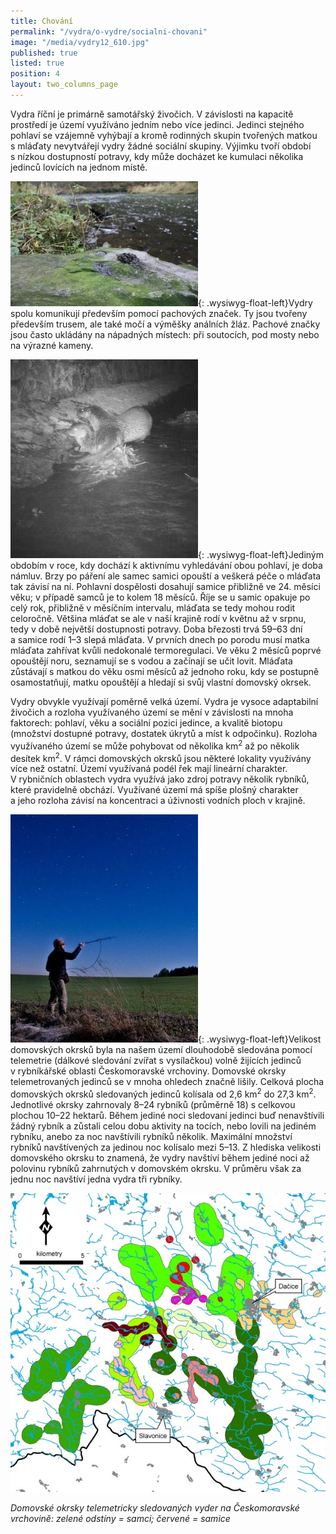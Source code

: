 ```yaml
---
title: Chování
permalink: "/vydra/o-vydre/socialni-chovani"
image: "/media/vydry12_610.jpg"
published: true
listed: true
position: 4
layout: two_columns_page
---
```

Vydra říční je primárně samotářský živočich. V závislosti na kapacitě
prostředí je území využíváno jedním nebo více jedinci. Jedinci stejného
pohlaví se vzájemně vyhýbají a kromě rodinných skupin tvořených matkou
s mláďaty nevytvářejí vydry žádné sociální skupiny. Výjimku tvoří období
s nízkou dostupností potravy, kdy může docházet ke kumulaci několika
jedinců lovících na jednom místě.

![](/media/IMG_6402_300.JPG){: .wysiwyg-float-left}Vydry spolu
komunikují především pomocí pachových značek. Ty jsou tvořeny především
trusem, ale také močí a výměšky análních žláz. Pachové značky jsou často
ukládány na nápadných místech: při soutocích, pod mosty nebo na výrazné
kameny.

<div class="clearfix"></div>

![](/media/obrazek_3a_300.jpg){: .wysiwyg-float-left}Jediným obdobím
v roce, kdy dochází k aktivnímu vyhledávání obou pohlaví, je doba
námluv. Brzy po páření ale samec samici opouští a veškerá péče o mláďata
tak závisí na ní. Pohlavní dospělosti dosahují samice přibližně ve
24. měsíci věku; v případě samců je to kolem 18 měsíců. Říje se u samic
opakuje po celý rok, přibližně v měsíčním intervalu, mláďata se tedy
mohou rodit celoročně. Většina mláďat se ale v naší krajině rodí
v květnu až v srpnu, tedy v době největší dostupnosti potravy. Doba
březosti trvá 59–63 dní a samice rodí 1–3 slepá mláďata. V prvních dnech
po porodu musí matka mláďata zahřívat kvůli nedokonalé termoregulaci. Ve
věku 2 měsíců poprvé opouštějí noru, seznamují se s vodou a začínají se
učit lovit. Mláďata zůstávají s matkou do věku osmi měsíců až jednoho
roku, kdy se postupně osamostatňují, matku opouštějí a hledají si svůj
vlastní domovský okrsek.

Vydry obvykle využívají poměrně velká území. Vydra je vysoce adaptabilní
živočich a rozloha využívaného území se mění v závislosti na mnoha
faktorech: pohlaví, věku a sociální pozici jedince, a kvalitě biotopu
(množství dostupné potravy, dostatek úkrytů a míst k odpočinku). Rozloha
využívaného území se může pohybovat od několika km<sup>2</sup> až po
několik desítek km<sup>2</sup>. V rámci domovských okrsků jsou některé
lokality využívány více než ostatní. Území využívaná podél řek mají
lineární charakter. V rybničních oblastech vydra využívá jako zdroj
potravy několik rybníků, které pravidelně obchází. Využívané území má
spíše plošný charakter a jeho rozloha závisí na koncentraci a úživnosti
vodních ploch v krajině.

![](/media/telem_300.JPG){: .wysiwyg-float-left}Velikost domovských
okrsků byla na našem území dlouhodobě sledována pomocí telemetrie
(dálkové sledování zvířat s vysílačkou) volně žijících jedinců
v rybníkářské oblasti Českomoravské vrchoviny. Domovské okrsky
telemetrovaných jedinců se v mnoha ohledech značně lišily. Celková
plocha domovských okrsků sledovaných jedinců kolísala od
2,6 km<sup>2</sup> do 27,3 km<sup>2</sup>. Jednotlivé okrsky zahrnovaly
8–24 rybníků (průměrně 18) s celkovou plochou 10–22 hektarů. Během
jediné noci sledovaní jedinci buď nenavštívili žádný rybník a zůstali
celou dobu aktivity na tocích, nebo lovili na jediném rybníku, anebo za
noc navštívili rybníků několik. Maximální množství rybníků navštívených
za jedinou noc kolísalo mezi 5–13. Z hlediska velikosti domovského
okrsku to znamená, že vydry navštíví během jediné noci až polovinu
rybníků zahrnutých v domovském okrsku. V průměru však za jednu noc
navštíví jedna vydra tři rybníky.

<div class="clearfix"></div>

![](/media/obrazek_2_610.jpg)

*Domovské okrsky telemetricky sledovaných vyder na Českomoravské
vrchovině: zelené odstíny = samci; červené = samice*
